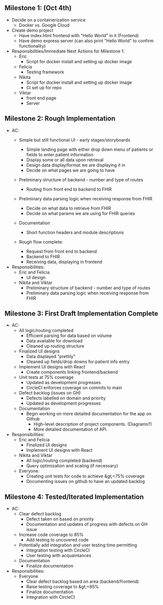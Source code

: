## Milestone 1: (Oct 4th)

- Decide on a containerization service
  - Docker vs. Google Cloud
- Create demo project
  - Have index.html frontend with &quot;Hello World&quot; in it (Frontend)
  - Have demo express server (can also print &quot;Hello World&quot; to confirm functionality)
- Responsibilities/Immediate Next Actions for Milestone 1:
  - Eric
    - Script for docker install and setting up docker image
  - Felicia
    - Testing framework
  - Nikita
    - Script for docker install and setting up docker image
    - CI set up for repo
  - Viktar
    - front end page
    - Server

## Milestone 2: Rough Implementation

- AC:
  - Simple but still functional UI - early stages/storyboards
    - Simple landing page with either drop down menu of patients or fields to enter patient information
    - Display some or all data upon retrieval
    - Design data display/format we are displaying it in
    - Decide on what pages we are going to have
  - Preliminary structure of backend - number and type of routes
    - Routing from front end to backend to FHIR
  - Preliminary data parsing logic when receiving response from FHIR
    - Decide on what data to retrieve from FHIR
    - Decide on what params we are using for FHIR queries
  - Documentation
    - Short function headers and module descriptions

  - Rough flow complete:
    - Request from front end to backend
    - Backend to FHIR
    - Receiving data, displaying in frontend
- Responsibilities:
  - Eric and Felicia
    - UI design
  - Nikita and Viktar
    - Preliminary structure of backend - number and type of routes
    - Preliminary data parsing logic when receiving response from FHIR

## Milestone 3: First Draft Implementation Complete

- AC:
  - All logic/routing completed
    - Efficient parsing for data based on volume
    - Data available for download
    - Cleaned up routing structure
  - Finalized UI designs
    - Data displayed &quot;prettily&quot;
    - Cleaned up fields/drop downs for patient info entry
  - Implement UI designs with React
    - Create components linking frontend/backend
  - Unit tests at 75% coverage
    - Updated as development progresses
    - CircleCI enforces coverage on commits to main
  - Defect backlog (issues on GH)
    - Defects labelled on domain and priority
    - Updated as development progresses
  - Documentation
    - Begin working on more detailed documentation for the app on Github
      - High-level description of project components. (Diagrams?)
      - More detailed documentation of API.
- Responsibilities:
  - Eric and Felicia
    - Finalized UI designs
    - Implement UI designs with React
  - Nikita and Viktar
    - All logic/routing completed (backend)
    - Query optimization and scaling (if necessary)
  - Everyone:
    - Creating unit tests for code to achieve \&gt;=75% coverage
    - Documenting issues on github to have an updated backlog

## Milestone 4: Tested/Iterated Implementation

- AC:
  - Clear defect backlog
    - Defect taken on based on priority
    - Documentation and updates of progress with defects on GH issue
  - Increase code coverage to 85%
    - Add testing to uncovered code
  - Potentially add integration and user testing time permitting
    - Integration testing with CircleCI
    - User testing with acquaintances
  - Documentation
    - Finalize documentation
- Responsibilities:
  - Everyone
    - Clear defect backlog based on area (backend/frontend)
    - Raise testing coverage to \&gt;=85%
    - Finalize documentation
    - Integration with CircleCI